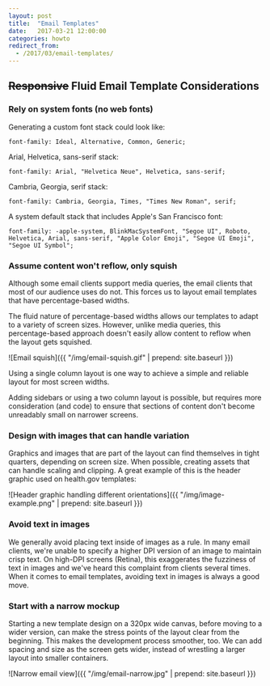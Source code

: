 ```yaml
---
layout: post
title:  "Email Templates"
date:   2017-03-21 12:00:00
categories: howto
redirect_from:
  - /2017/03/email-templates/
---
```


## ~~Responsive~~ Fluid Email Template Considerations

### Rely on system fonts (no web fonts)

Generating a custom font stack could look like:
```
font-family: Ideal, Alternative, Common, Generic;
```

Arial, Helvetica, sans-serif stack:
```
font-family: Arial, "Helvetica Neue", Helvetica, sans-serif;
```

Cambria, Georgia, serif stack:
```
font-family: Cambria, Georgia, Times, "Times New Roman", serif;
```

A system default stack that includes Apple's San Francisco font:
```
font-family: -apple-system, BlinkMacSystemFont, "Segoe UI", Roboto, Helvetica, Arial, sans-serif, "Apple Color Emoji", "Segoe UI Emoji", "Segoe UI Symbol";
```

### Assume content won't reflow, only squish

Although some email clients support media queries, the email clients that most of our audience uses do not. This forces us to layout email templates that have percentage-based widths.

The fluid nature of percentage-based widths allows our templates to adapt to a variety of screen sizes. However, unlike media queries, this percentage-based approach doesn't easily allow content to reflow when the layout gets squished.

![Email squish]({{ "/img/email-squish.gif" | prepend: site.baseurl }})

Using a single column layout is one way to achieve a simple and reliable layout for most screen widths.

Adding sidebars or using a two column layout is possible, but requires more consideration (and code) to ensure that sections of content don't become unreadably small on narrower screens.

### Design with images that can handle variation

Graphics and images that are part of the layout can find themselves in tight quarters, depending on screen size. When possible, creating assets that can handle scaling and clipping. A great example of this is the header graphic used on health.gov templates:

![Header graphic handling different orientations]({{ "/img/image-example.png" | prepend: site.baseurl }})

### Avoid text in images

We generally avoid placing text inside of images as a rule. In many email clients, we're unable to specify a higher DPI version of an image to maintain crisp text. On high-DPI screens (Retina), this exaggerates the fuzziness of text in images and we've heard this complaint from clients several times. When it comes to email templates, avoiding text in images is always a good move.

### Start with a narrow mockup

Starting a new template design on a 320px wide canvas, before moving to a wider version, can make the stress points of the layout clear from the beginning. This makes the development process smoother, too. We can add spacing and size as the screen gets wider, instead of wrestling a larger layout into smaller containers.

![Narrow email view]({{ "/img/email-narrow.jpg" | prepend: site.baseurl }})
